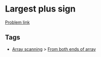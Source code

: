# Largest plus sign

[Problem link](https://leetcode.com/problems/largest-plus-sign)

## Tags

* [Array scanning](/README.md#Array_scanning) > [From both ends of array](/README.md#Array_scanning-From_both_ends_of_array)
